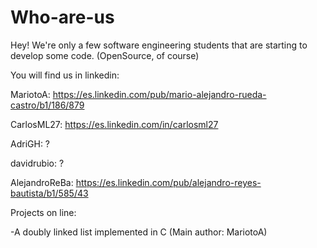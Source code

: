 # Who-are-us

Hey!
We're only a few software engineering students that are starting to develop some code. (OpenSource, of course)

You will find us in linkedin:

MariotoA: https://es.linkedin.com/pub/mario-alejandro-rueda-castro/b1/186/879

CarlosML27: https://es.linkedin.com/in/carlosml27

AdriGH: ?

davidrubio: ?

AlejandroReBa: https://es.linkedin.com/pub/alejandro-reyes-bautista/b1/585/43






Projects on line:

-A doubly linked list implemented in C (Main author: MariotoA)


